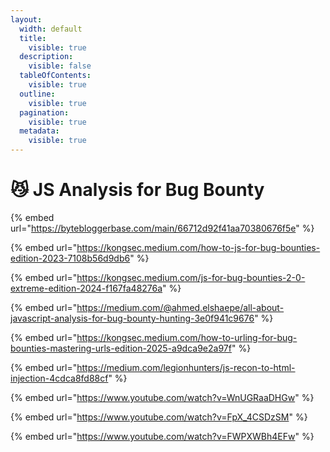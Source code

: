 ```yaml
---
layout:
  width: default
  title:
    visible: true
  description:
    visible: false
  tableOfContents:
    visible: true
  outline:
    visible: true
  pagination:
    visible: true
  metadata:
    visible: true
---
```


# 😼 JS Analysis for Bug Bounty

{% embed url="https://bytebloggerbase.com/main/66712d92f41aa70380676f5e" %}

{% embed url="https://kongsec.medium.com/how-to-js-for-bug-bounties-edition-2023-7108b56d9db6" %}

{% embed url="https://kongsec.medium.com/js-for-bug-bounties-2-0-extreme-edition-2024-f167fa48276a" %}

{% embed url="https://medium.com/@ahmed.elshaepe/all-about-javascript-analysis-for-bug-bounty-hunting-3e0f941c9676" %}

{% embed url="https://kongsec.medium.com/how-to-urling-for-bug-bounties-mastering-urls-edition-2025-a9dca9e2a97f" %}

{% embed url="https://medium.com/legionhunters/js-recon-to-html-injection-4cdca8fd88cf" %}

{% embed url="https://www.youtube.com/watch?v=WnUGRaaDHGw" %}

{% embed url="https://www.youtube.com/watch?v=FpX_4CSDzSM" %}

{% embed url="https://www.youtube.com/watch?v=FWPXWBh4EFw" %}

